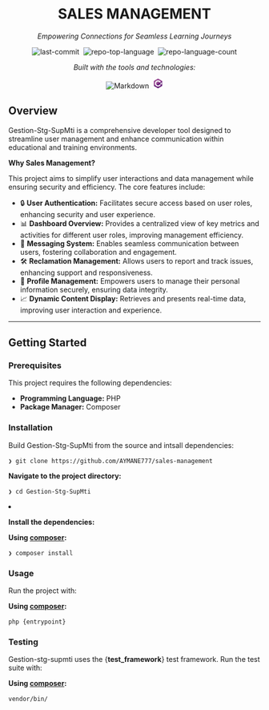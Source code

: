 
<div align="center">
    <h1>SALES MANAGEMENT</h1>
    <p><em>Empowering Connections for Seamless Learning Journeys</em></p>
    <img alt="last-commit" src="https://img.shields.io/github/last-commit/AYMANE777/sales-management?style=flat&amp;logo=git&amp;logoColor=white&amp;color=0080ff" class="inline-block mx-1" style="margin: 0px 2px;">
    <img alt="repo-top-language" src="https://img.shields.io/github/languages/top/AYMANE777/sales-management?style=flat&amp;color=0080ff" class="inline-block mx-1" style="margin: 0px 2px;">
    <img alt="repo-language-count" src="https://img.shields.io/github/languages/count/AYMANE777/sales-management?style=flat&amp;color=0080ff" class="inline-block mx-1" style="margin: 0px 2px;">
    <p><em>Built with the tools and technologies:</em></p>
    <img alt="Markdown" src="https://img.shields.io/badge/Markdown-000000.svg?style=flat&amp;logo=Markdown&amp;logoColor=white" class="inline-block mx-1" style="margin: 0px 2px;">
    <img src="https://raw.githubusercontent.com/devicons/devicon/master/icons/csharp/csharp-original.svg" alt="csharp" class="inline-block mx-1" width="20px" height="20px" style="margin: 0px 2px;"/>

</div>
<h2>Overview</h2>
<p>Gestion-Stg-SupMti is a comprehensive developer tool designed to streamline user management and enhance communication within educational and training environments.</p>
<p><strong>Why Sales Management?</strong></p>
<p>This project aims to simplify user interactions and data management while ensuring security and efficiency. The core features include:</p>

<ul class="list-disc pl-4 my-0">
    <li class="my-0">🔒 <strong>User Authentication:</strong> Facilitates secure access based on user roles, enhancing security and user experience.</li>
    <li class="my-0">📊 <strong>Dashboard Overview:</strong> Provides a centralized view of key metrics and activities for different user roles, improving management efficiency.</li>
    <li class="my-0">💬 <strong>Messaging System:</strong> Enables seamless communication between users, fostering collaboration and engagement.</li>
    <li class="my-0">🛠️ <strong>Reclamation Management:</strong> Allows users to report and track issues, enhancing support and responsiveness.</li>
    <li class="my-0">👤 <strong>Profile Management:</strong> Empowers users to manage their personal information securely, ensuring data integrity.</li>
    <li class="my-0">📈 <strong>Dynamic Content Display:</strong> Retrieves and presents real-time data, improving user interaction and experience.</li>
    </ul>
<hr>
<h2>Getting Started</h2>
<h3>Prerequisites</h3>
<p>This project requires the following dependencies:</p>
<ul class="list-disc pl-4 my-0">
<li class="my-0"><strong>Programming Language:</strong> PHP</li>
<li class="my-0"><strong>Package Manager:</strong> Composer</li>
</ul>
<h3>Installation</h3>
<p>Build Gestion-Stg-SupMti from the source and intsall dependencies:</p>
<pre><code class="language-sh">❯ git clone https://github.com/AYMANE777/sales-management
</code></pre>
<p><strong>Navigate to the project directory:</strong></p>
<pre><code class="language-sh">❯ cd Gestion-Stg-SupMti
</code></pre>
<li class="my-0">
<p><strong>Install the dependencies:</strong></p>
</li>
<p><strong>Using <a href="https://dotnet.microsoft.com/fr-fr/languages/csharp">composer</a>:</strong></p>
<pre><code class="language-sh">❯ composer install
</code></pre>
<h3>Usage</h3>
<p>Run the project with:</p>
<p><strong>Using <a href="https://dotnet.microsoft.com/fr-fr/languages/csharp">composer</a>:</strong></p>
<pre><code class="language-sh">php {entrypoint}
</code></pre>
<h3>Testing</h3>
<p>Gestion-stg-supmti uses the {<strong>test_framework</strong>} test framework. Run the test suite with:</p>
<p><strong>Using <a href="https:/dotnet.microsoft.com/fr-fr/languages/csharp">composer</a>:</strong></p>
<pre><code class="language-sh">vendor/bin/
</code></pre>
